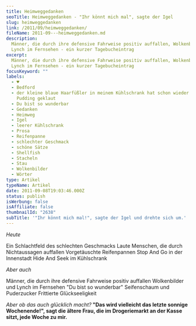 ```yaml
---
title: Heimweggedanken
seoTitle: Heimweggedanken - "Ihr könnt mich mal", sagte der Igel
slug: heimweggedanken
link: /2011/09/heimweggedanken/
fileName: 2011-09---heimweggedanken.md
description:
  Männer, die durch ihre defensive Fahrweise positiv auffallen, Wolkenbilder und
  Lynch im Fernsehen - ein kurzer Tagebucheintrag
excerpt:
  Männer, die durch ihre defensive Fahrweise positiv auffallen, Wolkenbilder und
  Lynch im Fernsehen - ein kurzer Tagebucheintrag
focusKeyword: ""
labels:
  - ♥
  - Bedford
  - der kleine blaue Haarfüßler in meinem Kühlschrank hat schon wieder den
    Pudding geklaut
  - Du bist so wunderbar
  - Gedanken
  - Heimweg
  - Igel
  - leerer Kühlschrank
  - Prosa
  - Reifenpanne
  - schlechter Geschmack
  - schöne Sätze
  - Shellfish
  - Stacheln
  - Stau
  - Wolkenbilder
  - Wörter
type: Artikel
typeName: Artikel
date: 2011-09-08T19:03:46.000Z
status: publish
isWerbung: false
isAffiliate: false
thumbnailId: "2638"
subTitle: '"Ihr könnt mich mal!", sagte der Igel und drehte sich um.'
---
```


<em>Heute</em>

Ein Schlachtfeld des schlechten Geschmacks Laute Menschen, die durch
Nichtaussagen auffallen Vorgetäuschte Reifenpannen Stop And Go in der Innenstadt
Hide And Seek im Kühlschrank

<em>Aber auch</em>

Männer, die durch ihre defensive Fahrweise positiv auffallen Wolkenbilder und
Lynch im Fernsehen "Du bist so wunderbar" Seifenschaum und Puderzucker
Frittierte Glückseeligkeit

<em>Aber ob das auch glücklich macht?</em><strong> "Das wird vielleicht das
letzte sonnige Wochenende!", sagt die ältere Frau, die im Drogeriemarkt an der
Kasse sitzt, jede Woche zu mir.</strong>

&nbsp;

<strong></strong>
